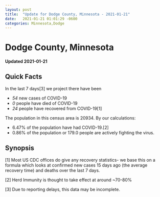 ```yaml
---
layout: post
title:  "Update for Dodge County, Minnesota - 2021-01-21"
date:   2021-01-21 01:01:29 -0600
categories: Minnesota,Dodge
---
```


# Dodge County, Minnesota
#### Updated 2021-01-21

## Quick Facts

In the last 7 days[3] we project there have been
- *54* new cases of COVID-19
- *0* people have died of COVID-19
- *24* people have recovered from COVID-19[1]

The population in this census area is 20934. By our calculations:
- 6.47% of the population have had COVID-19.[2]
- 0.86% of the population or 179.0 people are actively fighting the virus.

## Synopsis




[1] Most US CDC offices do give any recovery statistics- we base this on a formula which looks at confirmed new cases
15 days ago (the average recovery time) and deaths over the last 7 days.

[2] Herd Immunity is thought to take effect at around ~70-80%

[3] Due to reporting delays, this data may be incomplete.
 
    